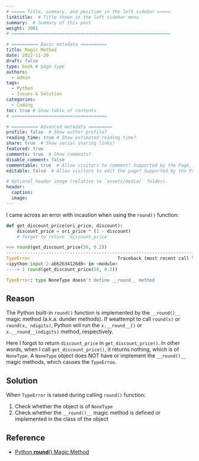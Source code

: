 ```yaml
---
# ===== Title, summary, and position in the left sidebar =====
linktitle:  # Title shown in the left sidebar menu
summary:  # Summary of this post
weight: 3001
# ============================================================

# ========== Basic metadata ==========
title: Magic Method
date: 2022-11-20
draft: false
type: book # page type
authors:
  - admin
tags:
  - Python
  - Issues & Solution
categories:
  - Coding
toc: true # Show table of contents
# ====================================

# ========== Advanced metadata =========
profile: false  # Show author profile?
reading_time: true # Show estimated reading time?
share: true  # Show social sharing links?
featured: true
comments: true  # Show comments?
disable_comment: false
commentable: true  # Allow visitors to comment? Supported by the Page, Post, and Book content types.
editable: false  # Allow visitors to edit the page? Supported by the Page, Post, and Book content types.

# Optional header image (relative to `assets/media/` folder).
header:
  caption: 
  image:  
---
```


I came across an error with incaution when using the `round()` function:

```python
def get_discount_price(ori_price, discount):
    discount_price = ori_price * (1 - discount)
    # forget to return `discount_price`
```

```python
>>> round(get_discount_price(50, 0.2))
---------------------------------------------------------------------------
TypeError                                 Traceback (most recent call last)
<ipython-input-2-abb2b34126d0> in <module>
----> 1 round(get_discount_price(50, 0.2))

TypeError: type NoneType doesn't define __round__ method
```

## Reason

The Python built-in `round()` function is implemented by the `__round()__` magic method (a.k.a. dunder methods). If weattempt to call `round(x)` or `round(x, ndigits)`, Python will run the `x.__round__()` or `x.__round__(ndigits)` method, respectively.

Here I forgot to return `discount_price` in `get_discount_price()`. In other words, when I call `get_discount_price()`, it returns nothing, which is of `NoneType`. A `NoneType` object does NOT have or implement the `__round()__` magic methods, which causes the `TypeErroe`.

## Solution

When `TypeError` is raised during calling `round()` function:

1. Check whether the object is of `NoneType`
2. Check whether the `__round()__` magic method is defined or implemented in the class of the object

## Reference

-  [Python __round__() Magic Method](https://blog.finxter.com/python-__round__-magic-method/)